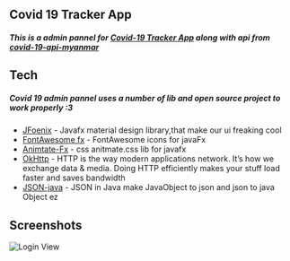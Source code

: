 ## Covid 19 Tracker App
##### This is a admin pannel for [Covid-19 Tracker App](https://electron.atom.io) along with api from [covid-19-api-myanmar](https://electron.atom.io) 
## Tech

##### Covid 19  admin pannel uses a number of lib and open source project to work properly :3


* [JFoenix](http://www.jfoenix.com/) - Javafx material design library,that make our ui freaking cool
* [FontAwesome fx](https://github.com/Jerady/fontawesomefx-glyphsbrowser) - FontAwesome icons for javaFx
* [Animtate-Fx](https://github.com/Typhon0/AnimateFX) - css anitmate.css lib for javafx
* [OkHttp](https://square.github.io/okhttp/) - HTTP is the way modern applications network. It’s how we exchange data & media. Doing HTTP efficiently makes your stuff load faster and saves bandwidth
* [JSON-java](https://github.com/stleary/JSON-java) - JSON in Java make JavaObject to json and json to java Object ez
 
## Screenshots
![Login View](https://github.com/mohamadealiyes/covid19adminjava/blob/master/src/views/Images/loginView.png)
